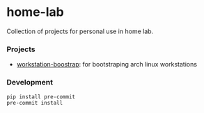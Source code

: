 # home-lab
Collection of projects for personal use in home lab.

### Projects
- [workstation-boostrap](workstation-boostrap/README.md): for bootstraping arch linux workstations

### Development

```
pip install pre-commit
pre-commit install
```
